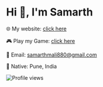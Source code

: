# Hi 👋, I'm Samarth  

🌐 My website: [click here](https://malisamarth.github.io/)

🎮 Play my Game: [click here](https://itch.io/profile/debuggeddream)

💬 Email: samarthmali880@gmail.com

📍 Native: Pune, India  

![Profile views](https://komarev.com/ghpvc/?username=SamarthMali&color=blue)
